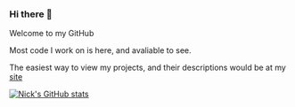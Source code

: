 ### Hi there 👋

Welcome to my GitHub

Most code I work on is here, and avaliable to see.

The easiest way to view my projects, and their descriptions would be at my [site](https://nickpysklywec.netlify.app)


[![Nick's GitHub stats](https://github-readme-stats.vercel.app/api?username=npysklyw&theme=dark)](https://github.com/npysklyw/github-readme-stats)
<!--
**npysklyw/npysklyw** is a ✨ _special_ ✨ repository because its `README.md` (this file) appears on your GitHub profile.

Here are some ideas to get you started:

- 🔭 I’m currently working on ...
- 🌱 I’m currently learning ...
- 👯 I’m looking to collaborate on ...
- 🤔 I’m looking for help with ...
- 💬 Ask me about ...
- 📫 How to reach me: ...
- 😄 Pronouns: ...
- ⚡ Fun fact: ...
-->
